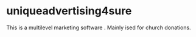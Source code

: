 # uniqueadvertising4sure
This is a multilevel marketing software . Mainly ised for church donations.
